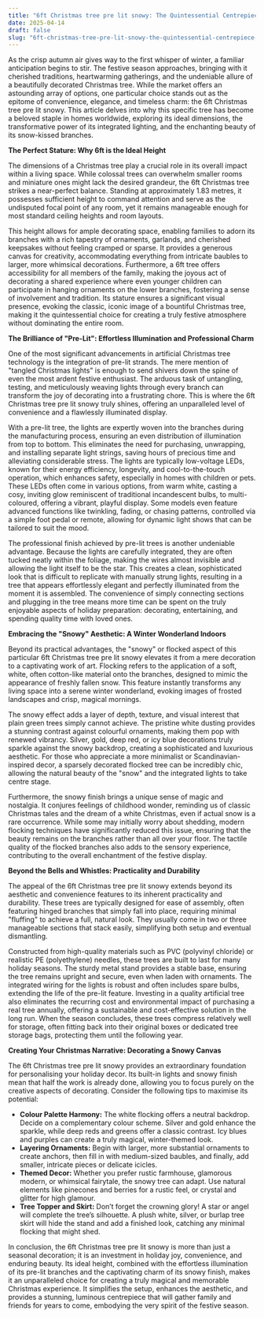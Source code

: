 ```yaml
---
title: "6ft Christmas tree pre lit snowy: The Quintessential Centrepiece for a Magical Christmas"
date: 2025-04-14
draft: false
slug: "6ft-christmas-tree-pre-lit-snowy-the-quintessential-centrepiece-for-a-magical-christmas" 
---
```


As the crisp autumn air gives way to the first whisper of winter, a familiar anticipation begins to stir. The festive season approaches, bringing with it cherished traditions, heartwarming gatherings, and the undeniable allure of a beautifully decorated Christmas tree. While the market offers an astounding array of options, one particular choice stands out as the epitome of convenience, elegance, and timeless charm: the 6ft Christmas tree pre lit snowy. This article delves into why this specific tree has become a beloved staple in homes worldwide, exploring its ideal dimensions, the transformative power of its integrated lighting, and the enchanting beauty of its snow-kissed branches.

**The Perfect Stature: Why 6ft is the Ideal Height**

The dimensions of a Christmas tree play a crucial role in its overall impact within a living space. While colossal trees can overwhelm smaller rooms and miniature ones might lack the desired grandeur, the 6ft Christmas tree strikes a near-perfect balance. Standing at approximately 1.83 metres, it possesses sufficient height to command attention and serve as the undisputed focal point of any room, yet it remains manageable enough for most standard ceiling heights and room layouts.

This height allows for ample decorating space, enabling families to adorn its branches with a rich tapestry of ornaments, garlands, and cherished keepsakes without feeling cramped or sparse. It provides a generous canvas for creativity, accommodating everything from intricate baubles to larger, more whimsical decorations. Furthermore, a 6ft tree offers accessibility for all members of the family, making the joyous act of decorating a shared experience where even younger children can participate in hanging ornaments on the lower branches, fostering a sense of involvement and tradition. Its stature ensures a significant visual presence, evoking the classic, iconic image of a bountiful Christmas tree, making it the quintessential choice for creating a truly festive atmosphere without dominating the entire room.

**The Brilliance of "Pre-Lit": Effortless Illumination and Professional Charm**

One of the most significant advancements in artificial Christmas tree technology is the integration of pre-lit strands. The mere mention of "tangled Christmas lights" is enough to send shivers down the spine of even the most ardent festive enthusiast. The arduous task of untangling, testing, and meticulously weaving lights through every branch can transform the joy of decorating into a frustrating chore. This is where the 6ft Christmas tree pre lit snowy truly shines, offering an unparalleled level of convenience and a flawlessly illuminated display.

With a pre-lit tree, the lights are expertly woven into the branches during the manufacturing process, ensuring an even distribution of illumination from top to bottom. This eliminates the need for purchasing, unwrapping, and installing separate light strings, saving hours of precious time and alleviating considerable stress. The lights are typically low-voltage LEDs, known for their energy efficiency, longevity, and cool-to-the-touch operation, which enhances safety, especially in homes with children or pets. These LEDs often come in various options, from warm white, casting a cosy, inviting glow reminiscent of traditional incandescent bulbs, to multi-coloured, offering a vibrant, playful display. Some models even feature advanced functions like twinkling, fading, or chasing patterns, controlled via a simple foot pedal or remote, allowing for dynamic light shows that can be tailored to suit the mood.

The professional finish achieved by pre-lit trees is another undeniable advantage. Because the lights are carefully integrated, they are often tucked neatly within the foliage, making the wires almost invisible and allowing the light itself to be the star. This creates a clean, sophisticated look that is difficult to replicate with manually strung lights, resulting in a tree that appears effortlessly elegant and perfectly illuminated from the moment it is assembled. The convenience of simply connecting sections and plugging in the tree means more time can be spent on the truly enjoyable aspects of holiday preparation: decorating, entertaining, and spending quality time with loved ones.

**Embracing the "Snowy" Aesthetic: A Winter Wonderland Indoors**

Beyond its practical advantages, the "snowy" or flocked aspect of this particular 6ft Christmas tree pre lit snowy elevates it from a mere decoration to a captivating work of art. Flocking refers to the application of a soft, white, often cotton-like material onto the branches, designed to mimic the appearance of freshly fallen snow. This feature instantly transforms any living space into a serene winter wonderland, evoking images of frosted landscapes and crisp, magical mornings.

The snowy effect adds a layer of depth, texture, and visual interest that plain green trees simply cannot achieve. The pristine white dusting provides a stunning contrast against colourful ornaments, making them pop with renewed vibrancy. Silver, gold, deep red, or icy blue decorations truly sparkle against the snowy backdrop, creating a sophisticated and luxurious aesthetic. For those who appreciate a more minimalist or Scandinavian-inspired decor, a sparsely decorated flocked tree can be incredibly chic, allowing the natural beauty of the "snow" and the integrated lights to take centre stage.

Furthermore, the snowy finish brings a unique sense of magic and nostalgia. It conjures feelings of childhood wonder, reminding us of classic Christmas tales and the dream of a white Christmas, even if actual snow is a rare occurrence. While some may initially worry about shedding, modern flocking techniques have significantly reduced this issue, ensuring that the beauty remains on the branches rather than all over your floor. The tactile quality of the flocked branches also adds to the sensory experience, contributing to the overall enchantment of the festive display.

**Beyond the Bells and Whistles: Practicality and Durability**

The appeal of the 6ft Christmas tree pre lit snowy extends beyond its aesthetic and convenience features to its inherent practicality and durability. These trees are typically designed for ease of assembly, often featuring hinged branches that simply fall into place, requiring minimal "fluffing" to achieve a full, natural look. They usually come in two or three manageable sections that stack easily, simplifying both setup and eventual dismantling.

Constructed from high-quality materials such as PVC (polyvinyl chloride) or realistic PE (polyethylene) needles, these trees are built to last for many holiday seasons. The sturdy metal stand provides a stable base, ensuring the tree remains upright and secure, even when laden with ornaments. The integrated wiring for the lights is robust and often includes spare bulbs, extending the life of the pre-lit feature. Investing in a quality artificial tree also eliminates the recurring cost and environmental impact of purchasing a real tree annually, offering a sustainable and cost-effective solution in the long run. When the season concludes, these trees compress relatively well for storage, often fitting back into their original boxes or dedicated tree storage bags, protecting them until the following year.

**Creating Your Christmas Narrative: Decorating a Snowy Canvas**

The 6ft Christmas tree pre lit snowy provides an extraordinary foundation for personalising your holiday decor. Its built-in lights and snowy finish mean that half the work is already done, allowing you to focus purely on the creative aspects of decorating. Consider the following tips to maximise its potential:

* **Colour Palette Harmony:** The white flocking offers a neutral backdrop. Decide on a complementary colour scheme. Silver and gold enhance the sparkle, while deep reds and greens offer a classic contrast. Icy blues and purples can create a truly magical, winter-themed look.
* **Layering Ornaments:** Begin with larger, more substantial ornaments to create anchors, then fill in with medium-sized baubles, and finally, add smaller, intricate pieces or delicate icicles.
* **Themed Decor:** Whether you prefer rustic farmhouse, glamorous modern, or whimsical fairytale, the snowy tree can adapt. Use natural elements like pinecones and berries for a rustic feel, or crystal and glitter for high glamour.
* **Tree Topper and Skirt:** Don’t forget the crowning glory! A star or angel will complete the tree’s silhouette. A plush white, silver, or burlap tree skirt will hide the stand and add a finished look, catching any minimal flocking that might shed.

In conclusion, the 6ft Christmas tree pre lit snowy is more than just a seasonal decoration; it is an investment in holiday joy, convenience, and enduring beauty. Its ideal height, combined with the effortless illumination of its pre-lit branches and the captivating charm of its snowy finish, makes it an unparalleled choice for creating a truly magical and memorable Christmas experience. It simplifies the setup, enhances the aesthetic, and provides a stunning, luminous centrepiece that will gather family and friends for years to come, embodying the very spirit of the festive season.